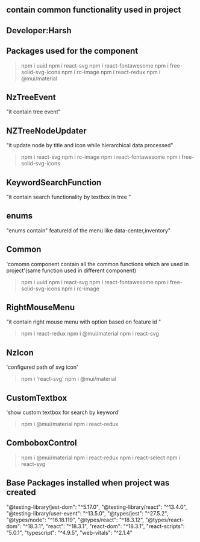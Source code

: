 ## contain common functionality used in project
## Developer:Harsh

## Packages used for the component 
>npm i uuid 
>npm i react-svg
>npm i react-fontawesome
>npm i free-solid-svg-icons
>npm i rc-image
>npm i react-redux
>npm i @mui/material

## NzTreeEvent
"it contain tree event"


## NZTreeNodeUpdater
"it update node by title and icon while hierarchical data processed"
>npm i react-svg
>npm i rc-image
>npm i react-fontawesome
>npm i free-solid-svg-icons


## KeywordSearchFunction

"it contain search functionality by textbox in tree "

## enums
"enums contain" featureId of the menu like data-center,inventory"

## Common
'comomn component contain all the common functions which are used in project'(same function used in different component)
>npm i uuid 
>npm i react-svg
>npm i react-fontawesome
>npm i free-solid-svg-icons
>npm i rc-image

## RightMouseMenu
 "it contain right mouse menu with option based on feature id "

 >npm i react-redux
 >npm i @mui/material
 >npm i react-svg

 ## NzIcon
 'configured path of svg icon'
 >npm i 'react-svg'
 >npm i @mui/material


## CustomTextbox
'show custom textbox for search by keyword'
>npm i @mui/material
>npm i react-redux

## ComboboxControl
>npm i @mui/material
>npm i react-redux
>npm i react-select
>npm i react-svg

## Base Packages installed when project was created 
"@testing-library/jest-dom": "^5.17.0",
"@testing-library/react": "^13.4.0",
"@testing-library/user-event": "^13.5.0",
"@types/jest": "^27.5.2",
"@types/node": "^16.18.119",
"@types/react": "^18.3.12",
"@types/react-dom": "^18.3.1",
"react": "^18.3.1",
"react-dom": "^18.3.1",
"react-scripts": "5.0.1",
"typescript": "^4.9.5",
"web-vitals": "^2.1.4"
